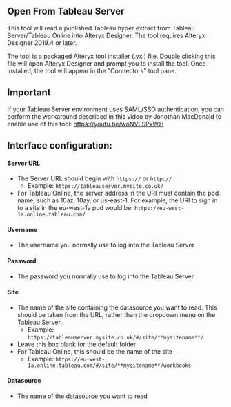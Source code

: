 ## Open From Tableau Server

This tool will read a published Tableau hyper extract from Tableau Server/Tableau Online into Alteryx Designer. The tool requires Alteryx Designer 2019.4 or later.

The tool is a packaged Alteryx tool installer (.yxi) file. Double clicking this file will open Alteryx Designer and prompt you to install the tool. Once installed, the tool will appear in the "Connectors" tool pane.

## Important

If your Tableau Server environment uses SAML/SSO authentication, you can perform the workaround described in this video by Jonothan MacDonald to enable use of this tool: https://youtu.be/woNVLSPxWzI

## Interface configuration:

#### Server URL

- The Server URL should begin with `https://` or `http://`
  - Example: `https://tableauserver.mysite.co.uk/`
- For Tableau Online, the server address in the URI must contain the pod name, such as 10az, 10ay, or us-east-1. For example, the URI to sign in to a site in the eu-west-1a pod would be: `https://eu-west-1a.online.tableau.com/`

#### Username

- The username you normally use to log into the Tableau Server

#### Password

- The password you normally use to log into the Tableau Server

#### Site

- The name of the site containing the datasource you want to read. This should be taken from the URL, rather than the dropdown menu on the Tableau Server.
  - Example: `https://tableauserver.mysite.co.uk/#/site/**mysitename**/`
- Leave this box blank for the default folder
- For Tableau Online, this should be the name of the site
  - Example: `https://eu-west-1a.online.tableau.com/#/site/**mysitename**/workbooks`

#### Datasource

- The name of the datasource you want to read
